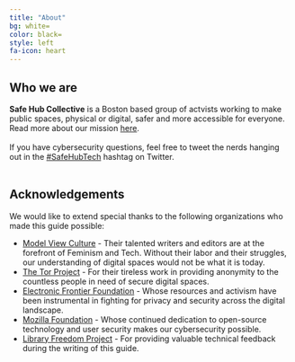 ```yaml
---
title: "About"
bg: white=
color: black=
style: left
fa-icon: heart
---
```


<h2 class="text-blue">Who we are</h2>
<strong>Safe Hub Collective</strong> is a Boston based group of actvists working to make public spaces, physical or digital, safer and more accessible for everyone. Read more about our mission <a href="http://safehubcollective.org/about">here</a>.
<br>
<br>
If you have cybersecurity questions, feel free to tweet the nerds hanging out in the <a href="https://twitter.com/hashtag/SafeHubTech?f=realtime">#SafeHubTech</a> hashtag on Twitter.
<br>
<br>

<h2 class="text-blue">Acknowledgements</h2>
We would like to extend special thanks to the following organizations who made this guide possible:
<ul>
	<li><a href="https://modelviewculture.com/">Model View Culture</a> - Their talented writers and editors are at the forefront of Feminism and Tech. Without their labor and their struggles, our understanding of digital spaces would not be what it is today.</li>
	<li><a href="https://www.torproject.org/">The Tor Project</a> - For their tireless work in providing anonymity to the countless people in need of secure digital spaces.</li>
	<li><a href="https://www.eff.org/">Electronic Frontier Foundation</a> - Whose resources and activism have been instrumental in fighting for privacy and security across the digital landscape.</li>
	<li><a href="https://www.mozilla.org/en-US/">Mozilla Foundation</a> - Whose continued dedication to open-source technology and user security makes our cybersecurity possible.</li>
	<li><a href="https://libraryfreedomproject.org/">Library Freedom Project</a> - For providing valuable technical feedback during the writing of this guide.</li>
</li>

